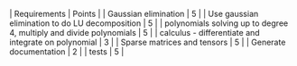 | Requirements                                                        | Points |
| Gaussian elimination                                                |      5 |
| Use gaussian elimination to do LU decomposition                     |      5 |
| polynomials solving up to degree 4, multiply and divide polynomials |      5 |
| calculus - differentiate and integrate on polynomial                |      3 |
| Sparse matrices and tensors                                         |      5 |
| Generate documentation                                              |      2 |
| tests                                                               |      5 |
